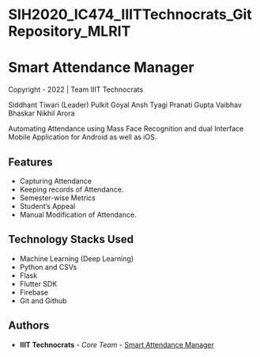 # SIH2020_IC474_IIITTechnocrats_GitRepository_MLRIT

# Smart Attendance Manager
Copyright - 2022 | Team IIIT Technocrats

Siddhant Tiwari (Leader)
Pulkit Goyal
Ansh Tyagi
Pranati Gupta
Vaibhav Bhaskar
Nikhil Arora

Automating Attendance using Mass Face Recognition and dual Interface Mobile Application for Android as well as iOS.

## Features

* Capturing Attendance
* Keeping records of Attendance.
* Semester-wise Metrics
* Student’s Appeal
* Manual Modification of Attendance.


## Technology Stacks Used

* Machine Learning (Deep Learning)
* Python and CSVs
* Flask 
* Flutter SDK
* Firebase
* Git and Github

## Authors

* **IIIT Technocrats** - *Core Team* - [Smart Attendance Manager](https://github.com/siddhantiiits/SIH2020_IC474_IIITTechnocrats_GitRepository_MLRIT.git)

